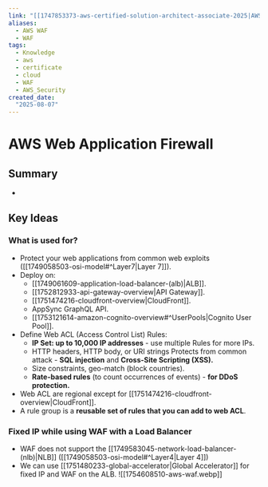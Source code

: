 ```yaml
---
link: "[[1747853373-aws-certified-solution-architect-associate-2025|AWS Certified Solution Architect Associate 2025]]"
aliases: 
  - AWS WAF
  - WAF
tags:
  - Knowledge
  - aws
  - certificate
  - cloud
  - WAF
  - AWS_Security
created_date:
  "2025-08-07"
---
```

# AWS Web Application Firewall
## Summary
- 
## Key Ideas
### What is used for?
- Protect your web applications from common web exploits ([[1749058503-osi-model#^Layer7|Layer 7]]).
- Deploy on:
	- [[1749061609-application-load-balancer-(alb)|ALB]].
	- [[1752812933-api-gateway-overview|API Gateway]].
	- [[1751474216-cloudfront-overview|CloudFront]].
	- AppSync GraphQL API.
	- [[1753121614-amazon-cognito-overview#^UserPools|Cognito User Pool]].
- Define Web ACL (Access Control List) Rules:
	- **IP Set: up to 10,000 IP addresses** - use multiple Rules for more IPs.
	- HTTP headers, HTTP body, or URI strings Protects from common attack - **SQL injection** and **Cross-Site Scripting (XSS).**
	- Size constraints, geo-match (block countries).
	- **Rate-based rules** (to count occurrences of events) - **for DDoS protection.**
- Web ACL are regional except for [[1751474216-cloudfront-overview|CloudFront]].
- A rule group is a **reusable set of rules that you can add to web ACL**.

### Fixed IP while using WAF with a Load Balancer
- WAF does not support the [[1749583045-network-load-balancer-(nlb)|NLB]] ([[1749058503-osi-model#^Layer4|Layer 4]])
- We can use [[1751480233-global-accelerator|Global Accelerator]] for fixed IP and WAF on the ALB.
![[1754608510-aws-waf.webp]]


